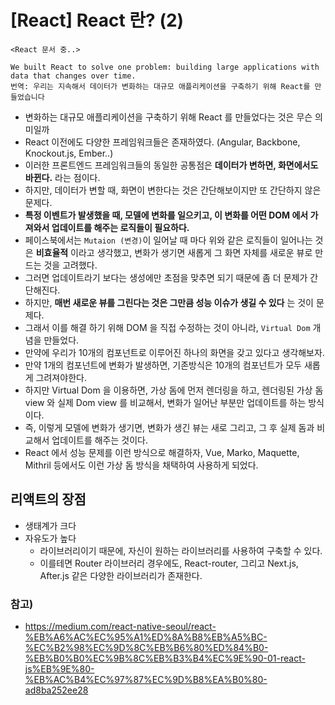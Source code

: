 # [React] React 란? (2)

```
<React 문서 중..>

We built React to solve one problem: building large applications with data that changes over time.
번역: 우리는 지속해서 데이터가 변화하는 대규모 애플리케이션을 구축하기 위해 React를 만들었습니다
```

* 변화하는 대규모 애플리케이션을 구축하기 위해 React 를 만들었다는 것은 무슨 의미일까
* React 이전에도 다양한 프레임워크들은 존재하였다. (Angular, Backbone, Knockout.js, Ember..)
* 이러한 프론트엔드 프레임워크들의 동일한 공통점은 __데이터가 변하면, 화면에서도 바뀐다.__ 라는 점이다.
* 하지만, 데이터가 변할 때, 화면이 변한다는 것은 간단해보이지만 또 간단하지 않은 문제다.
* __특정 이벤트가 발생했을 때, 모델에 변화를 일으키고, 이 변화를 어떤 DOM 에서 가져와서 업데이트를 해주는
로직들이 필요하다.__
* 페이스북에서는 `Mutaion (변경)`이 일어날 때 마다 위와 같은 로직들이 일어나는 것은 __비효율적__
이라고 생각했고, 변화가 생기면 새롭게 그 화면 자체를 새로운 뷰로 만드는 것을 고려했다.
* 그러면 업데이트라기 보다는 생성에만 초점을 맞추면 되기 때문에 좀 더 문제가 간단해진다.
* 하지만, __매번 새로운 뷰를 그린다는 것은 그만큼 성능 이슈가 생길 수 있다__ 는 것이 문제다.
* 그래서 이를 해결 하기 위해 DOM 을 직접 수정하는 것이 아니라, `Virtual Dom` 개념을 만들었다.
* 만약에 우리가 10개의 컴포넌트로 이루어진 하나의 화면을 갖고 있다고 생각해보자.
* 만약 1개의 컴포넌트에 변화가 발생하면, 기존방식은 10개의 컴포넌트가 모두 새롭게 그려져야한다.
* 하지만 Virtual Dom 을 이용하면, 가상 돔에 먼저 렌더링을 하고, 렌더링된 가상 돔 view 와 실제 Dom view
를 비교해서, 변화가 일어난 부분만 업데이트를 하는 방식이다.
* 즉, 이렇게 모델에 변화가 생기면, 변화가 생긴 뷰는 새로 그리고, 그 후 실제 돔과 비교해서 업데이트를
해주는 것이다.
* React 에서 성능 문제를 이런 방식으로 해결하자, Vue, Marko, Maquette, Mithril 등에서도 이런
가상 돔 방식을 채택하여 사용하게 되었다.

## 리액트의 장점

* 생태계가 크다
* 자유도가 높다
  * 라이브러리이기 때문에, 자신이 원하는 라이브러리를 사용하여 구축할 수 있다.
  * 이를테면 Router 라이브러리 경우에도, React-router, 그리고 Next.js, After.js 같은
  다양한 라이브러리가 존재한다.
  
### 참고)

* https://medium.com/react-native-seoul/react-%EB%A6%AC%EC%95%A1%ED%8A%B8%EB%A5%BC-%EC%B2%98%EC%9D%8C%EB%B6%80%ED%84%B0-%EB%B0%B0%EC%9B%8C%EB%B3%B4%EC%9E%90-01-react-js%EB%9E%80-%EB%AC%B4%EC%97%87%EC%9D%B8%EA%B0%80-ad8ba252ee28
